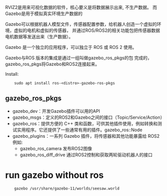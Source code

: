
RVIZ2是用来可视化数据的软件，核心要义是将数据展示出来, 不生产数据。 
而Gazebo是用于模拟真实环境生产数据的

Gazebo可以根据机器人模型文件，传感器配置参数，给机器人创造一个虚拟的环境，虚拟的电机和虚拟的传感器，
并通过ROS/ROS2的相关功能包把传感器数据电机数据等发送出来（生产数据）。

Gazebo 是一个独立的应用程序，可以独立于 ROS 或 ROS 2 使用。

Gazebo与ROS 版本的集成是通过一组叫做gazebo_ros_pkgs的包 完成的，gazebo_ros_pkgs将Gazebo和ROS2连接起来。

Install:
```
    sudo apt install ros-<distro>-gazebo-ros-pkgs
```

## gazebo_ros_pkgs
- gazebo_dev：开发Gazebo插件可以用的API
- gazebo_msgs：定义的ROS2和Gazebo之间的接口（Topic/Service/Action）
- gazebo_ros：提供方便的 C++ 类和函数，可供其他插件使用，例如转换和测试实用程序。它还提供了一些通常有用的插件。gazebo_ros::Node
- gazebo_plugins：一系列 Gazebo 插件，将传感器和其他功能暴露给 ROS2 例如:
    - gazebo_ros_camera 发布ROS2图像
    - gazebo_ros_diff_drive 通过ROS2控制和获取两轮驱动机器人的接口


# run gazebo without ros
```
    gazebo /usr/share/gazebo-11/worlds/seesaw.world
```